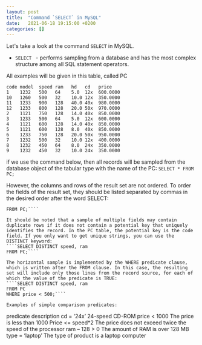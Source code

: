 ```yaml
---
layout: post
title:  "Command `SELECT` in MySQL"
date:   2021-06-18 19:15:00 +0200
categories: []
---
```


Let's take a look at the command `SELECT` in MySQL.

* `SELECT ` - performs sampling from a database and has the most complex structure among all SQL statement operators.

All examples will be given in this table, called PC
````
code model	speed ram	hd	 cd	  price
1	 1232	500	  64	5.0	 12x  600.0000
10	 1260	500	  32	10.0 12x  350.0000
11	 1233	900	  128	40.0 40x  980.0000
12	 1233	800	  128	20.0 50x  970.0000
2	 1121	750	  128	14.0 40x  850.0000
3	 1233	500	  64	5.0	 12x  600.0000
4	 1121	600	  128	14.0 40x  850.0000
5	 1121	600	  128	8.0  40x  850.0000
6	 1233	750	  128	20.0 50x  950.0000
7	 1232	500	  32	10.0 12x  400.0000
8	 1232	450	  64	8.0	 24x  350.0000
9	 1232	450	  32	10.0 24x  350.0000
````

if we use the command below, then all records will be sampled from the database object of the tabular type with the name of the PC:
`SELECT * FROM PC;`

However, the columns and rows of the result set are not ordered. To order the fields of the result set, they should be listed separated by commas in the desired order after the word SELECT: 

````SELECT price, speed, hd, ram, cd, model, code 
FROM PC;````

It should be noted that a sample of multiple fields may contain duplicate rows if it does not contain a potential key that uniquely identifies the record. In the PC table, the potential key is the code field. If you only want to get unique strings, you can use the DISTINCT keyword:
````SELECT DISTINCT speed, ram 
FROM PC;````

The horizontal sample is implemented by the WHERE predicate clause, which is written after the FROM clause. In this case, the resulting set will include only those lines from the record source, for each of which the value of the predicate is TRUE:
````SELECT DISTINCT speed, ram 
FROM PC 
WHERE price < 500;````

Examples of simple comparison predicates:
````
predicate         description
cd = ‘24x’	      24-speed CD-ROM
price < 1000	  The price is less than 1000
Price <= speed*2  The price does not exceed twice the speed of the processor
ram – 128 > 0	  The amount of RAM is over 128 MB
type = ‘laptop’	  The type of product is a laptop computer
````